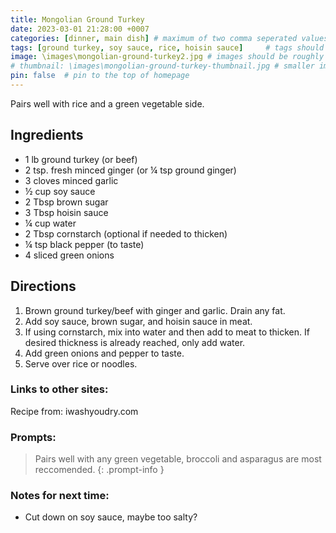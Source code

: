 ```yaml
---
title: Mongolian Ground Turkey
date: 2023-03-01 21:28:00 +0007 
categories: [dinner, main dish] # maximum of two comma seperated values, recipes are organized in folders based on the category
tags: [ground turkey, soy sauce, rice, hoisin sauce]     # tags should always be lowercase
image: \images\mongolian-ground-turkey2.jpg # images should be roughly 2:1 ratio
# thumbnail: \images\mongolian-ground-turkey-thumbnail.jpg # smaller image for thumbnail on homepage
pin: false  # pin to the top of homepage
---
```


Pairs well with rice and a green vegetable side.

## Ingredients

* 1 lb ground turkey (or beef)
* 2 tsp. fresh minced ginger (or &frac14; tsp ground ginger)
* 3 cloves minced garlic
* &frac12; cup soy sauce
* 2 Tbsp brown sugar
* 3 Tbsp hoisin sauce
* &frac14; cup water
* 2 Tbsp cornstarch (optional if needed to thicken)
* &frac14; tsp black pepper (to taste)
* 4 sliced green onions


## Directions

1. Brown ground turkey/beef with ginger and garlic. Drain any fat.
2. Add soy sauce, brown sugar, and hoisin sauce in meat.
3. If using cornstarch, mix into water and then add to meat to thicken. If desired thickness is already reached, only add water.
4. Add green onions and pepper to taste.
5. Serve over rice or noodles.

### Links to other sites:
Recipe from:
iwashyoudry.com

### Prompts:

> Pairs well with any green vegetable, broccoli and asparagus are most reccomended.
{: .prompt-info }

### Notes for next time:
* Cut down on soy sauce, maybe too salty?

